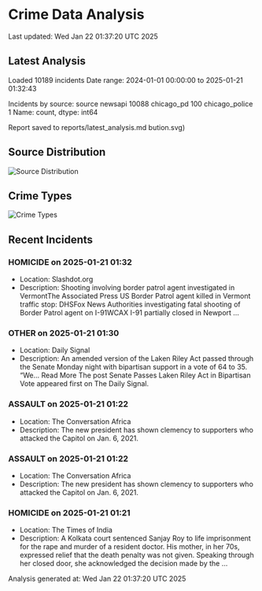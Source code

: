 # Crime Data Analysis
Last updated: Wed Jan 22 01:37:20 UTC 2025

## Latest Analysis

Loaded 10189 incidents
Date range: 2024-01-01 00:00:00 to 2025-01-21 01:32:43

Incidents by source:
source
newsapi           10088
chicago_pd          100
chicago_police        1
Name: count, dtype: int64

Report saved to reports/latest_analysis.md
bution.svg)

## Source Distribution
![Source Distribution](images/source_distribution.svg)

## Crime Types
![Crime Types](images/crime_types.svg)

## Recent Incidents

### HOMICIDE on 2025-01-21 01:32
- Location: Slashdot.org
- Description: Shooting involving border patrol agent investigated in VermontThe Associated Press US Border Patrol agent killed in Vermont traffic stop: DHSFox News Authorities investigating fatal shooting of Border Patrol agent on I-91WCAX I-91 partially closed in Newport …


### OTHER on 2025-01-21 01:30
- Location: Daily Signal
- Description: An amended version of the Laken Riley Act passed through the Senate Monday night with bipartisan support in a vote of 64 to 35.   “We... Read More
The post Senate Passes Laken Riley Act in Bipartisan Vote appeared first on The Daily Signal.


### ASSAULT on 2025-01-21 01:22
- Location: The Conversation Africa
- Description: The new president has shown clemency to supporters who attacked the Capitol on Jan. 6, 2021.


### ASSAULT on 2025-01-21 01:22
- Location: The Conversation Africa
- Description: The new president has shown clemency to supporters who attacked the Capitol on Jan. 6, 2021.


### HOMICIDE on 2025-01-21 01:21
- Location: The Times of India
- Description: A Kolkata court sentenced Sanjay Roy to life imprisonment for the rape and murder of a resident doctor. His mother, in her 70s, expressed relief that the death penalty was not given. Speaking through her closed door, she acknowledged the decision made by the …

Analysis generated at: Wed Jan 22 01:37:20 UTC 2025
